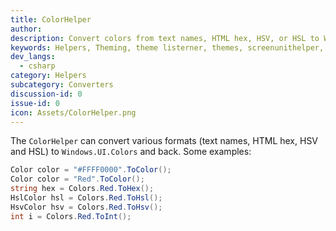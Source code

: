 ```yaml
---
title: ColorHelper
author: 
description: Convert colors from text names, HTML hex, HSV, or HSL to Windows UI Colors (and back again).
keywords: Helpers, Theming, theme listerner, themes, screenunithelper, colorhelper
dev_langs:
  - csharp
category: Helpers
subcategory: Converters
discussion-id: 0
issue-id: 0
icon: Assets/ColorHelper.png
---
```


The `ColorHelper` can convert various formats (text names, HTML hex, HSV and HSL) to `Windows.UI.Colors` and back. Some examples:

```csharp
Color color = "#FFFF0000".ToColor();
Color color = "Red".ToColor();
string hex = Colors.Red.ToHex();
HslColor hsl = Colors.Red.ToHsl();
HsvColor hsv = Colors.Red.ToHsv();
int i = Colors.Red.ToInt();
```
